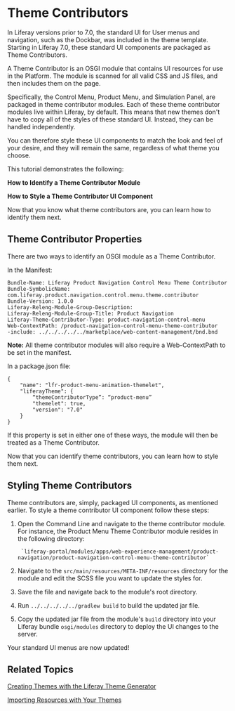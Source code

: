 # Theme Contributors [](id=theme-contributors)

In Liferay versions prior to 7.0, the standard UI for User menus and navigation,
such as the Dockbar, was included in the theme template. Starting in Liferay 7.0, 
these standard UI components are packaged as Theme Contributors.

A Theme Contributor is an OSGI module that contains UI resources for use in the 
Platform. The module is scanned for all valid CSS and JS files, and then 
includes them on the page.

Specifically, the Control Menu, Product Menu, and Simulation Panel, are packaged 
in theme contributor modules. Each of these theme contributor modules live 
within Liferay, by default. This means that new themes don't have to copy all of 
the styles of these standard UI. Instead, they can be handled independently.

You can therefore style these UI components to match the look and feel of your
desire, and they will remain the same, regardless of what theme you choose.

This tutorial demonstrates the following:

**How to Identify a Theme Contributor Module**

**How to Style a Theme Contributor UI Component**

Now that you know what theme contributors are, you can learn how to identify
them next.

## Theme Contributor Properties [](id=theme-contributor-properties)

There are two ways to identify an OSGI module as a Theme Contributor. 

In the Manifest:

    Bundle-Name: Liferay Product Navigation Control Menu Theme Contributor
    Bundle-SymbolicName: com.liferay.product.navigation.control.menu.theme.contributor
    Bundle-Version: 1.0.0
    Liferay-Releng-Module-Group-Description:
    Liferay-Releng-Module-Group-Title: Product Navigation
    Liferay-Theme-Contributor-Type: product-navigation-control-menu
    Web-ContextPath: /product-navigation-control-menu-theme-contributor
    -include: ../../../../../marketplace/web-content-management/bnd.bnd

**Note:**  All theme contributor modules will also require a Web-ContextPath to 
be set in the manifest.


In a package.json file:

    {
        "name": "lfr-product-menu-animation-themelet",
        "liferayTheme": {
            “themeContributorType”: “product-menu”
            "themelet": true,
            "version": "7.0"
        }
    }

If this property is set in either one of these ways, the module will then be 
treated as a Theme Contributor.

Now that you can identify theme contributors, you can learn how to style them 
next.

## Styling Theme Contributors [](id=styling-theme-contributors)

Theme contributors are, simply, packaged UI components, as mentioned earlier. To
style a theme contributor UI component follow these steps:

1. Open the Command Line and navigate to the theme contributor module. For
    instance, the Product Menu Theme Contributor module resides in the following
    directory: 
    
        `liferay-portal/modules/apps/web-experience-management/product-navigation/product-navigation-control-menu-theme-contributor`

2. Navigate to the `src/main/resources/META-INF/resources` directory for the
   module and edit the SCSS file you want to update the styles for.
   
3. Save the file and navigate back to the module's root directory.
        
4. Run `../../../../../gradlew build` to build the updated jar file.

5. Copy the updated jar file from the module's `build` directory into your
   Liferay bundle `osgi/modules` directory to deploy the UI changes to the
   server.
   
Your standard UI menus are now updated!

## Related Topics [](id=related-topics)

[Creating Themes with the Liferay Theme Generator](/develop/tutorials/-/knowledge_base/7-0/creating-themes-with-the-liferay-theme-generator)

[Importing Resources with Your Themes](/develop/tutorials/-/knowledge_base/7-0/importing-resources-with-your-themes)
